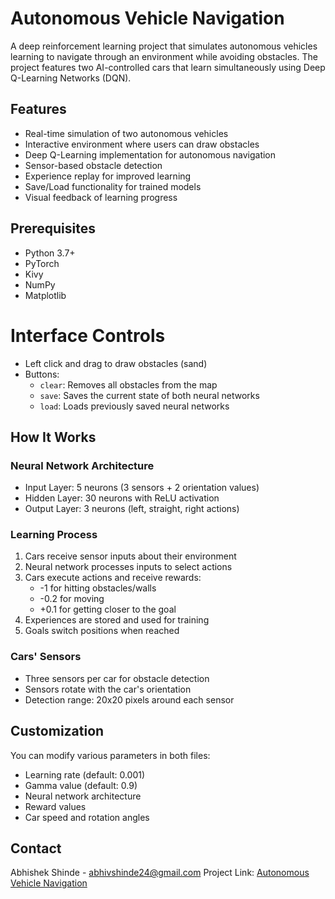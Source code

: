 # Autonomous Vehicle Navigation

A deep reinforcement learning project that simulates autonomous vehicles learning to navigate through an environment while avoiding obstacles. The project features two AI-controlled cars that learn simultaneously using Deep Q-Learning Networks (DQN).

## Features

- Real-time simulation of two autonomous vehicles
- Interactive environment where users can draw obstacles
- Deep Q-Learning implementation for autonomous navigation
- Sensor-based obstacle detection
- Experience replay for improved learning
- Save/Load functionality for trained models
- Visual feedback of learning progress

## Prerequisites

- Python 3.7+
- PyTorch
- Kivy
- NumPy
- Matplotlib


# Interface Controls
- Left click and drag to draw obstacles (sand)
- Buttons:
  - `clear`: Removes all obstacles from the map
  - `save`: Saves the current state of both neural networks
  - `load`: Loads previously saved neural networks

## How It Works

### Neural Network Architecture
- Input Layer: 5 neurons (3 sensors + 2 orientation values)
- Hidden Layer: 30 neurons with ReLU activation
- Output Layer: 3 neurons (left, straight, right actions)

### Learning Process
1. Cars receive sensor inputs about their environment
2. Neural network processes inputs to select actions
3. Cars execute actions and receive rewards:
   - -1 for hitting obstacles/walls
   - -0.2 for moving
   - +0.1 for getting closer to the goal
4. Experiences are stored and used for training
5. Goals switch positions when reached

### Cars' Sensors
- Three sensors per car for obstacle detection
- Sensors rotate with the car's orientation
- Detection range: 20x20 pixels around each sensor

## Customization

You can modify various parameters in both files:
- Learning rate (default: 0.001)
- Gamma value (default: 0.9)
- Neural network architecture
- Reward values
- Car speed and rotation angles

## Contact

Abhishek Shinde - abhivshinde24@gmail.com
Project Link: [Autonomous Vehicle Navigation](https://github.com/Zororo24/autonomous_vehicle_navigation)
